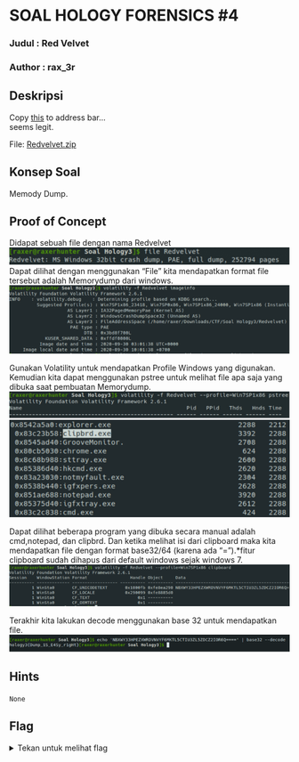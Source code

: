 # SOAL HOLOGY FORENSICS #4

### Judul : Red Velvet

### Author : rax_3r

## Deskripsi

Copy [this](https://s.id/rn2By) to address bar...</br>
seems legit.</br>

File:
[Redvelvet.zip](https://drive.google.com/file/d/1vlpgZVSWG-jIwaqy4oOnXbIXzz4Pavha/view?usp=sharing)

## Konsep Soal

Memody Dump.

## Proof of Concept

Didapat sebuah file dengan nama Redvelvet
![file_type](img/file_type.png)
Dapat dilihat dengan menggunakan “File” kita mendapatkan format file tersebut adalah Memorydump dari windows. 
![volatility1](img/volatility1.png)

Gunakan Volatility untuk mendapatkan Profile Windows yang digunakan. Kemudian kita dapat menggunakan pstree untuk melihat file apa saja yang dibuka saat pembuatan Memorydump.
![volatility2](img/volatility2.png)
![volatility3](img/volatility3.png)

Dapat dilihat beberapa program yang dibuka secara manual adalah cmd,notepad, dan clipbrd. Dan ketika melihat isi dari clipboard maka kita mendapatkan file dengan format base32/64 (karena ada “=”).*fitur clipboard sudah dihapus dari default windows sejak windows 7.
![volatility4](img/volatility4.png)

Terakhir kita lakukan decode menggunakan base 32 untuk mendapatkan file.
![finalize](img/finalize.png)

## Hints

<code>None</code>

## Flag

<details>
<summary>Tekan untuk melihat flag</summary>

    hology3{Dump_1S_E4Sy_r1gHt}

</details>
